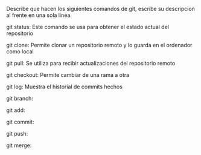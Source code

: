Describe que hacen los siguientes comandos de git, escribe su descripcion al frente en una sola linea.

git status: Este comando se usa para obtener el estado actual del repositorio

git clone: Permite clonar un repositorio remoto y lo guarda en el ordenador como local

git pull: Se utiliza para recibir actualizaciones del repositorio remoto

git checkout: Permite cambiar de una rama a otra

git log: Muestra el historial de commits hechos

git branch:

git add:

git commit:

git push:

git merge:
